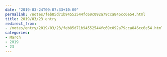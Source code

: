```yaml
---
date: "2019-03-24T09:07:33+10:00"
permalink: /notes/feb85d71b94552544fc69c092a79cca846cc6e54.html
title: 2019/03/23 entry
redirect_from:
- /notes/entry/2019/03/23/feb85d71b94552544fc69c092a79cca846cc6e54.html
categories:
- March
- 2019
- 23
---
```

